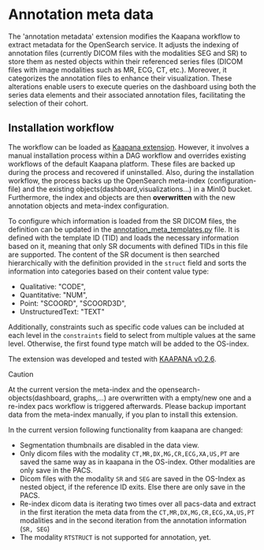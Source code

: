 # Annotation meta data

The 'annotation metadata' extension modifies the Kaapana workflow to extract metadata for the OpenSearch service. It adjusts the indexing of annotation files (currently DICOM files with the modalities SEG and SR) to store them as nested objects within their referenced series files (DICOM files with image modalities such as MR, ECG, CT, etc.). Moreover, it categorizes the annotation files to enhance their visualization. These alterations enable users to execute queries on the dashboard using both the series data elements and their associated annotation files, facilitating the selection of their cohort.


## Installation workflow

The workflow can be loaded as [Kaapana extension](https://kaapana.readthedocs.io/en/stable/development_guide/workflow_dev_guide.html#step-4-add-extension-to-the-platform). However, it involves a manual installation process within a DAG workflow and overrides existing workflows of the default Kaapana platform. These files are backed up during the process and recovered if uninstalled. Also, during the installation workflow, the process backs up the OpenSearch meta-index (configuration-file) and the existing objects(dashboard,visualizations...) in a MinIO bucket. Furthermore, the index and objects are then **overwritten** with the new annotation objects and meta-index configuration.

To configure which information is loaded from the SR DICOM files, the definition can be updated in the [annotation_meta_templates.py](./extension/docker/files/annotation_collect_metadata/annotation_meta_templates.py) file. It is defined with the template ID (TID) and loads the necessary information based on it, meaning that only SR documents with defined TIDs in this file are supported.
The content of the SR document is then searched hierarchically with the definition provided in the `struct` field and sorts the information into categories based on their content value type:

- Qualitative: "CODE",
- Quantitative: "NUM",
- Point: "SCOORD", "SCOORD3D",
- UnstructuredText: "TEXT"
  
Additionally, constraints such as specific code values can be included at each level in the `constraints` field to select from multiple values at the same level. Otherwise, the first found type match will be added to the OS-index.

The extension was developed and tested with [KAAPANA v0.2.6](https://github.com/kaapana/kaapana/releases/tag/0.2.6).

> [!CAUTION]
> At the current version the meta-index and the opensearch-objects(dashboard, graphs,...) are overwritten with a empty/new one and a re-index pacs workflow is triggered afterwards. Please backup important data from the meta-index manually, if you plan to install this extension.
> 
> In the current version following functionality from kaapana are changed:
> - Segmentation thumbnails are disabled in the data view.
> - Only dicom files with the modality `CT,MR,DX,MG,CR,ECG,XA,US,PT` are saved the same way as in kaapana in the OS-index. Other modalities are only save in the PACS.
> - Dicom files with the modality `SR` and `SEG` are saved in the OS-Index as nested object, if the reference ID exits. Else there are only save in the PACS.
> - Re-index dicom data is iterating two times over all pacs-data and extract in the first iteration the meta data from the `CT,MR,DX,MG,CR,ECG,XA,US,PT` modalities and in the second iteration from the annotation information (`SR, SEG`)
> - The modality `RTSTRUCT` is not supported for annotation, yet.
